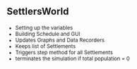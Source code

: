 <!-- .slide: data-background-image="resources/sim_setup/lena-bell-68534.jpg" -->
<div class="dark-overlay"></div>

<!-- .slide: data-transition="slide" -->
## SettlersWorld
<small>

* Setting up the variables
* Building Schedule and GUI
* Updates Graphs and Data Recorders
* Keeps list of Settlements
* Triggers step method for all Settlements
* terminates the simulation if total population = 0

</small>